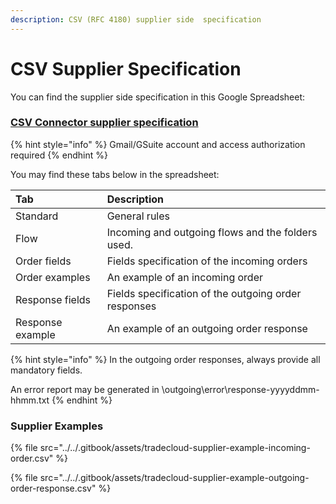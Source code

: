 ```yaml
---
description: CSV (RFC 4180) supplier side  specification
---
```


# CSV Supplier Specification

You can find the supplier side specification in this Google Spreadsheet:

### [CSV Connector supplier specification](https://docs.google.com/spreadsheets/d/1mCnIehWQfn96BHgeXR7sYbsmE9isLJkDFyjKfVpt-ZE)

{% hint style="info" %}
Gmail/GSuite account and access authorization required
{% endhint %}

You may find these tabs below in the spreadsheet:

| Tab | Description |
| :--- | :--- |
| Standard | General rules |
| Flow | Incoming and outgoing flows and the folders used. |
| Order fields | Fields specification of the incoming orders |
| Order examples | An example of an incoming order |
| Response fields | Fields specification of the outgoing order responses |
| Response example | An example of an outgoing order response |

{% hint style="info" %}
In the outgoing order responses, always provide all mandatory fields.

An error report may be generated in \outgoing\error\response-yyyyddmm-hhmm.txt
{% endhint %}

### Supplier Examples

{% file src="../../.gitbook/assets/tradecloud-supplier-example-incoming-order.csv" %}

{% file src="../../.gitbook/assets/tradecloud-supplier-example-outgoing-order-response.csv" %}

